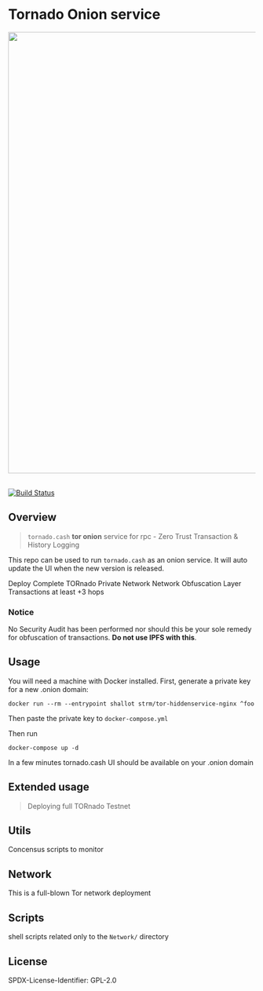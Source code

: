 # Tornado Onion service

<img src="https://pbs.twimg.com/profile_banners/1154795176507969543/1576151439/1500x500" width="900" align="center">   
<br>    
<br>    


[![Build Status](https://travis-ci.com/sambacha/tornado-onion.svg?branch=master)](https://travis-ci.com/sambacha/tornado-onion)

## Overview
> `tornado.cash` **tor onion** service for rpc - Zero Trust Transaction & History Logging

This repo can be used to run `tornado.cash` as an onion service. It will auto update the UI when the new version is released.

Deploy Complete TORnado Private Network
Network Obfuscation Layer
Transactions at least +3 hops

### Notice

No Security Audit has been performed nor should this be your sole remedy for obfuscation of transactions. **Do not use IPFS with this**.

## Usage

You will need a machine with Docker installed. First, generate a private key for a new .onion domain:

```shell script
docker run --rm --entrypoint shallot strm/tor-hiddenservice-nginx ^foo
```

Then paste the private key to `docker-compose.yml`

Then run

```shell script
docker-compose up -d
```

In a few minutes tornado.cash UI should be available on your .onion domain

## Extended usage

> Deploying full TORnado Testnet

## Utils

Concensus scripts to monitor

## Network

This is a full-blown Tor network deployment

## Scripts

shell scripts related only to the `Network/` directory

## License

SPDX-License-Identifier: GPL-2.0
